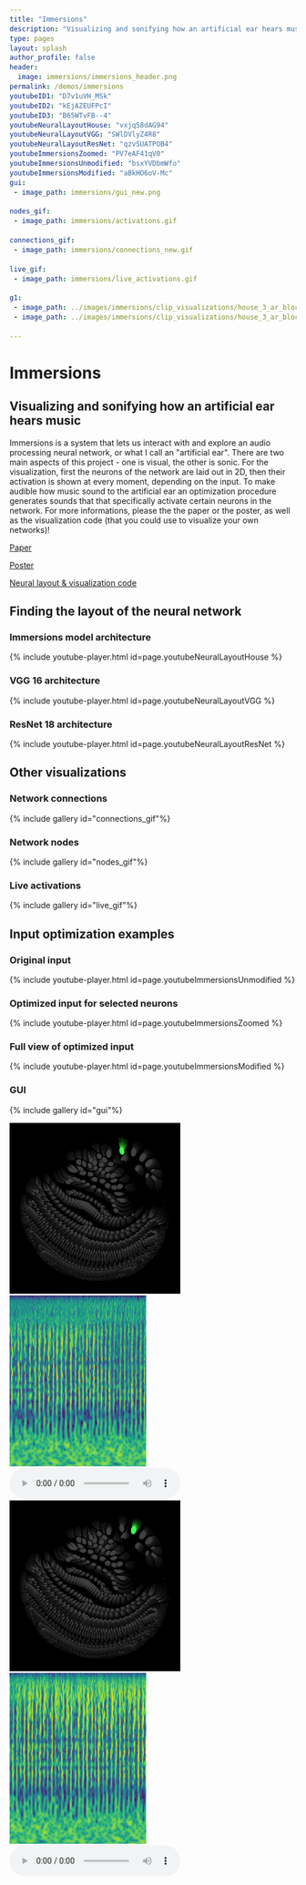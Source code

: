 ```yaml
---
title: "Immersions"
description: "Visualizing and sonifying how an artificial ear hears music"
type: pages
layout: splash
author_profile: false
header:
  image: immersions/immersions_header.png
permalink: /demos/immersions
youtubeID1: "D7v1uVH_MSk"
youtubeID2: "kEjAZEUFPcI"
youtubeID3: "B65WTvFB--4"
youtubeNeuralLayoutHouse: "vxjq58dAG94"
youtubeNeuralLayoutVGG: "SWlDVlyZ4R8"
youtubeNeuralLayoutResNet: "qzvSUATPOB4"
youtubeImmersionsZoomed: "PV7eAF41qV0"
youtubeImmersionsUnmodified: "bsxYVDbmWfo"
youtubeImmersionsModified: "aBkHO6oV-Mc"
gui:
 - image_path: immersions/gui_new.png

nodes_gif:
 - image_path: immersions/activations.gif

connections_gif:
 - image_path: immersions/connections_new.gif

live_gif:
 - image_path: immersions/live_activations.gif

g1:
 - image_path: ../images/immersions/clip_visualizations/house_3_ar_block_0_ch_0_1_from_low_noise_selection.png
 - image_path: ../images/immersions/clip_visualizations/house_3_ar_block_0_ch_0_1_from_low_noise.png

---
```

# Immersions
## Visualizing and sonifying how an artificial ear hears music

Immersions is a system that lets us interact with and explore an audio processing neural network, or what I call an "artificial ear".
There are two main aspects of this project - one is visual, the other is sonic.
For the visualization, first the neurons of the network are laid out in 2D, then their activation is shown at every moment, depending on the input.
To make audible how music sound to the artificial ear an optimization procedure generates sounds that that specifically activate certain neurons in the network.
For more informations, please the the paper or the poster, as well as the visualization code (that you could use to visualize your own networks)!


[Paper](https://neurips2019creativity.github.io/doc/Immersions_NeurIPS.pdf)

[Poster](/assets/pdfs/Immersions_Poster.pdf)

[Neural layout & visualization code](https://github.com/vincentherrmann/neural-layout)



## Finding the layout of the neural network
### Immersions model architecture
{% include youtube-player.html id=page.youtubeNeuralLayoutHouse %}

### VGG 16 architecture
{% include youtube-player.html id=page.youtubeNeuralLayoutVGG %}

### ResNet 18 architecture
{% include youtube-player.html id=page.youtubeNeuralLayoutResNet %}

## Other visualizations

### Network connections
{% include gallery id="connections_gif"%}

### Network nodes
{% include gallery id="nodes_gif"%}

### Live activations
{% include gallery id="live_gif"%}

## Input optimization examples
### Original input
{% include youtube-player.html id=page.youtubeImmersionsUnmodified %}

### Optimized input for selected neurons
{% include youtube-player.html id=page.youtubeImmersionsZoomed %}

### Full view of optimized input
{% include youtube-player.html id=page.youtubeImmersionsModified %}

### GUI
{% include gallery id="gui"%}


<div class="row">
  <div class="column">
    <img src="../images/immersions/clip_visualizations/house_3_ar_block_0_ch_0_1_from_low_noise_selection.png" height="300">
  </div>
  <div class="column">
    <img src="../images/immersions/clip_visualizations/house_3_ar_block_0_ch_0_1_from_low_noise.png" height="300">
  </div>
  <div class="column">
    <audio controls>
      <source src="../assets/audio/immersions/house_3_ar_block_0_ch_0_1_from_low_noise.mp3" type="audio/mp3">
    </audio>
  </div>
</div>

<div class="row">
  <div class="column">
    <img src="../images/immersions/clip_visualizations/house_3_ar_block_1_ch_0_1_from_low_noise_selection.png" height="300">
  </div>
  <div class="column">
    <img src="../images/immersions/clip_visualizations/house_3_ar_block_1_ch_0_1_from_low_noise.png" height="300">
  </div>
  <div class="column">
    <audio controls>
      <source src="../assets/audio/immersions/house_3_ar_block_1_ch_0_1_from_low_noise.mp3" type="audio/mp3">
    </audio>
  </div>
</div>
